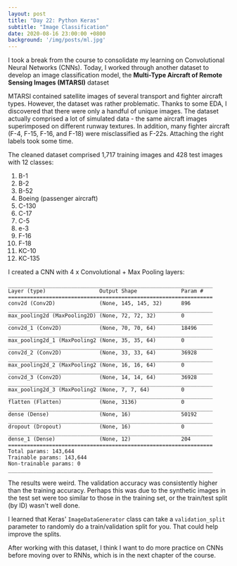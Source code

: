 ```yaml
---
layout: post
title: "Day 22: Python Keras"
subtitle: "Image Classification"
date: 2020-08-16 23:00:00 +0800
background: '/img/posts/ml.jpg'
---
```


I took a break from the course to consolidate my learning on Convolutional Neural Networks (CNNs). Today, I worked through another dataset to develop an image classification model, the **Multi-Type Aircraft of Remote Sensing Images (MTARSI)** dataset

MTARSI contained satellite images of several transport and fighter aircraft types. However, the dataset was rather problematic. Thanks to some EDA, I discovered that there were only a handful of unique images. The dataset actually comprised a lot of simulated data - the same aircraft images superimposed on different runway textures. In addition, many fighter aircraft (F-4, F-15, F-16, and F-18) were misclassified as F-22s. Attaching the right labels took some time.

The cleaned dataset comprised 1,717 training images and 428 test images with 12 classes:

1. B-1
2. B-2
3. B-52
4. Boeing (passenger aircraft)
5. C-130
6. C-17
7. C-5
8. e-3
9. F-16
10. F-18
11. KC-10
12. KC-135

I created a CNN with 4 x Convolutional + Max Pooling layers:

```
_________________________________________________________________
Layer (type)                 Output Shape              Param #   
=================================================================
conv2d (Conv2D)              (None, 145, 145, 32)      896       
_________________________________________________________________
max_pooling2d (MaxPooling2D) (None, 72, 72, 32)        0         
_________________________________________________________________
conv2d_1 (Conv2D)            (None, 70, 70, 64)        18496     
_________________________________________________________________
max_pooling2d_1 (MaxPooling2 (None, 35, 35, 64)        0         
_________________________________________________________________
conv2d_2 (Conv2D)            (None, 33, 33, 64)        36928     
_________________________________________________________________
max_pooling2d_2 (MaxPooling2 (None, 16, 16, 64)        0         
_________________________________________________________________
conv2d_3 (Conv2D)            (None, 14, 14, 64)        36928     
_________________________________________________________________
max_pooling2d_3 (MaxPooling2 (None, 7, 7, 64)          0         
_________________________________________________________________
flatten (Flatten)            (None, 3136)              0         
_________________________________________________________________
dense (Dense)                (None, 16)                50192     
_________________________________________________________________
dropout (Dropout)            (None, 16)                0         
_________________________________________________________________
dense_1 (Dense)              (None, 12)                204       
=================================================================
Total params: 143,644
Trainable params: 143,644
Non-trainable params: 0
_________________________________________________________________
```

The results were weird. The validation accuracy was consistently higher than the training accuracy. Perhaps this was due to the synthetic images in the test set were too similar to those in the training set, or the train/test split (by ID) wasn't well done.

I learned that Keras' `ImageDataGenerator` class can take a `validation_split` parameter to randomly do a train/validation split for you. That could help improve the splits.

After working with this dataset, I think I want to do more practice on CNNs before moving over to RNNs, which is in the next chapter of the course.